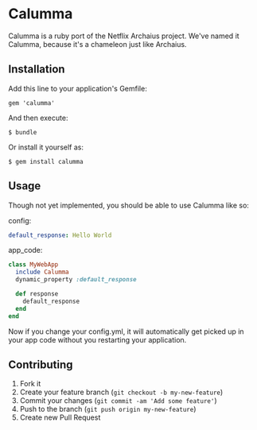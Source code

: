 # Calumma

Calumma is a ruby port of the Netflix Archaius project. We've named it Calumma,
because it's a chameleon just like Archaius.

## Installation

Add this line to your application's Gemfile:

    gem 'calumma'

And then execute:

    $ bundle

Or install it yourself as:

    $ gem install calumma

## Usage

Though not yet implemented, you should be able to use Calumma like so:

config:

```yaml
default_response: Hello World
```

app_code:

```ruby
class MyWebApp
  include Calumma
  dynamic_property :default_response

  def response
    default_response
  end
end
```

Now if you change your config.yml, it will automatically get picked up in your
app code without you restarting your application.

## Contributing

1. Fork it
2. Create your feature branch (`git checkout -b my-new-feature`)
3. Commit your changes (`git commit -am 'Add some feature'`)
4. Push to the branch (`git push origin my-new-feature`)
5. Create new Pull Request

